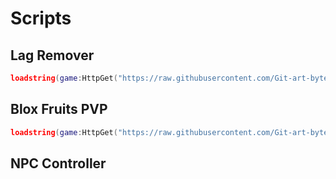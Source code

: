 # Scripts

## Lag Remover
```lua
loadstring(game:HttpGet("https://raw.githubusercontent.com/Git-art-byte/Blox-Fruit/refs/heads/main/Lag%20Remover.Luau"))()
```

## Blox Fruits PVP
```lua
loadstring(game:HttpGet("https://raw.githubusercontent.com/Git-art-byte/Blox-Fruit/refs/heads/main/PVP.Luau"))()
```

## NPC Controller
```lua
```
